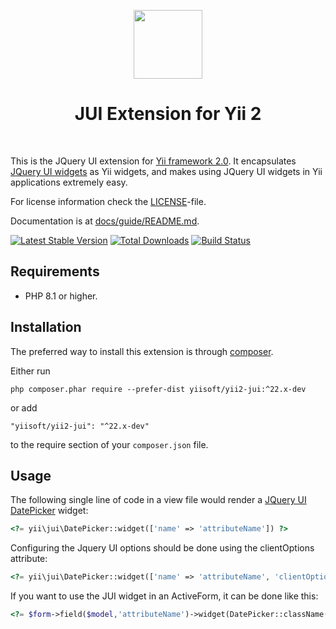<p align="center">
    <a href="https://jqueryui.com/" target="_blank" rel="external">
        <img src="https://brand.jquery.org/resources/jqueryui-mark-dark.gif" height="110px">
    </a>
    <h1 align="center">JUI Extension for Yii 2</h1>
    <br>
</p>

This is the JQuery UI extension for [Yii framework 2.0](https://www.yiiframework.com). It encapsulates [JQuery UI widgets](https://jqueryui.com/) as Yii widgets,
and makes using JQuery UI widgets in Yii applications extremely easy.

For license information check the [LICENSE](LICENSE.md)-file.

Documentation is at [docs/guide/README.md](docs/guide/README.md).

[![Latest Stable Version](https://poser.pugx.org/yiisoft/yii2-jui/v/stable.png)](https://packagist.org/packages/yiisoft/yii2-jui)
[![Total Downloads](https://poser.pugx.org/yiisoft/yii2-jui/downloads.png)](https://packagist.org/packages/yiisoft/yii2-jui)
[![Build Status](https://github.com/yiisoft/yii2-jui/workflows/build/badge.svg)](https://github.com/yiisoft/yii2-jui/actions)

Requirements
------------

- PHP 8.1 or higher.

Installation
------------

The preferred way to install this extension is through [composer](https://getcomposer.org/download/).

Either run

```
php composer.phar require --prefer-dist yiisoft/yii2-jui:^22.x-dev
```

or add

```
"yiisoft/yii2-jui": "^22.x-dev"
```

to the require section of your `composer.json` file.

Usage
-----

The following
single line of code in a view file would render a [JQuery UI DatePicker](https://api.jqueryui.com/datepicker/) widget:

```php
<?= yii\jui\DatePicker::widget(['name' => 'attributeName']) ?>
```

Configuring the Jquery UI options should be done using the clientOptions attribute:

```php
<?= yii\jui\DatePicker::widget(['name' => 'attributeName', 'clientOptions' => ['defaultDate' => '2014-01-01']]) ?>
```

If you want to use the JUI widget in an ActiveForm, it can be done like this:

```php
<?= $form->field($model,'attributeName')->widget(DatePicker::className(),['clientOptions' => ['defaultDate' => '2014-01-01']]) ?>
```

